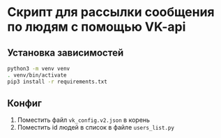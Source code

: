 # Скрипт для рассылки сообщения по людям с помощью VK-api

## Установка зависимостей

```bash
python3 -m venv venv
. venv/bin/activate
pip3 install -r requirements.txt
```

## Конфиг

1. Поместить файл `vk_config.v2.json` в корень
2. Поместить id людей в список в файле `users_list.py`
